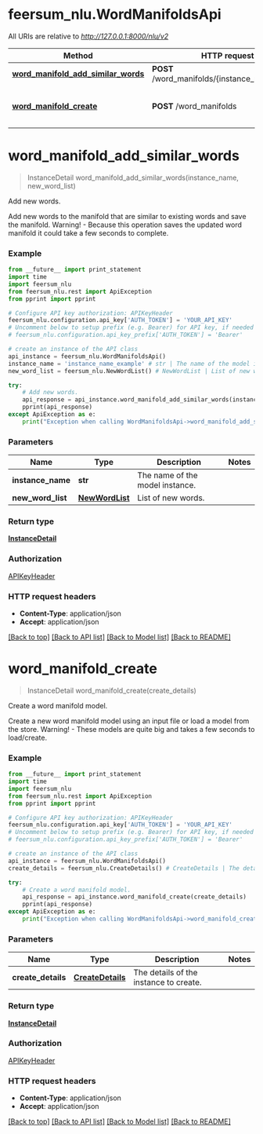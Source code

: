 # feersum_nlu.WordManifoldsApi

All URIs are relative to *http://127.0.0.1:8000/nlu/v2*

Method | HTTP request | Description
------------- | ------------- | -------------
[**word_manifold_add_similar_words**](WordManifoldsApi.md#word_manifold_add_similar_words) | **POST** /word_manifolds/{instance_name}/vocab | Add new words.
[**word_manifold_create**](WordManifoldsApi.md#word_manifold_create) | **POST** /word_manifolds | Create a word manifold model.


# **word_manifold_add_similar_words**
> InstanceDetail word_manifold_add_similar_words(instance_name, new_word_list)

Add new words.

Add new words to the manifold that are similar to existing words and save the manifold. Warning! - Because this operation saves the updated word manifold it could take a few seconds to complete.

### Example 
```python
from __future__ import print_statement
import time
import feersum_nlu
from feersum_nlu.rest import ApiException
from pprint import pprint

# Configure API key authorization: APIKeyHeader
feersum_nlu.configuration.api_key['AUTH_TOKEN'] = 'YOUR_API_KEY'
# Uncomment below to setup prefix (e.g. Bearer) for API key, if needed
# feersum_nlu.configuration.api_key_prefix['AUTH_TOKEN'] = 'Bearer'

# create an instance of the API class
api_instance = feersum_nlu.WordManifoldsApi()
instance_name = 'instance_name_example' # str | The name of the model instance.
new_word_list = feersum_nlu.NewWordList() # NewWordList | List of new words.

try: 
    # Add new words.
    api_response = api_instance.word_manifold_add_similar_words(instance_name, new_word_list)
    pprint(api_response)
except ApiException as e:
    print("Exception when calling WordManifoldsApi->word_manifold_add_similar_words: %s\n" % e)
```

### Parameters

Name | Type | Description  | Notes
------------- | ------------- | ------------- | -------------
 **instance_name** | **str**| The name of the model instance. | 
 **new_word_list** | [**NewWordList**](NewWordList.md)| List of new words. | 

### Return type

[**InstanceDetail**](InstanceDetail.md)

### Authorization

[APIKeyHeader](../README.md#APIKeyHeader)

### HTTP request headers

 - **Content-Type**: application/json
 - **Accept**: application/json

[[Back to top]](#) [[Back to API list]](../README.md#documentation-for-api-endpoints) [[Back to Model list]](../README.md#documentation-for-models) [[Back to README]](../README.md)

# **word_manifold_create**
> InstanceDetail word_manifold_create(create_details)

Create a word manifold model.

Create a new word manifold model using an input file or load a model from the store. Warning! - These models are quite big and takes a few seconds to load/create.

### Example 
```python
from __future__ import print_statement
import time
import feersum_nlu
from feersum_nlu.rest import ApiException
from pprint import pprint

# Configure API key authorization: APIKeyHeader
feersum_nlu.configuration.api_key['AUTH_TOKEN'] = 'YOUR_API_KEY'
# Uncomment below to setup prefix (e.g. Bearer) for API key, if needed
# feersum_nlu.configuration.api_key_prefix['AUTH_TOKEN'] = 'Bearer'

# create an instance of the API class
api_instance = feersum_nlu.WordManifoldsApi()
create_details = feersum_nlu.CreateDetails() # CreateDetails | The details of the instance to create.

try: 
    # Create a word manifold model.
    api_response = api_instance.word_manifold_create(create_details)
    pprint(api_response)
except ApiException as e:
    print("Exception when calling WordManifoldsApi->word_manifold_create: %s\n" % e)
```

### Parameters

Name | Type | Description  | Notes
------------- | ------------- | ------------- | -------------
 **create_details** | [**CreateDetails**](CreateDetails.md)| The details of the instance to create. | 

### Return type

[**InstanceDetail**](InstanceDetail.md)

### Authorization

[APIKeyHeader](../README.md#APIKeyHeader)

### HTTP request headers

 - **Content-Type**: application/json
 - **Accept**: application/json

[[Back to top]](#) [[Back to API list]](../README.md#documentation-for-api-endpoints) [[Back to Model list]](../README.md#documentation-for-models) [[Back to README]](../README.md)

